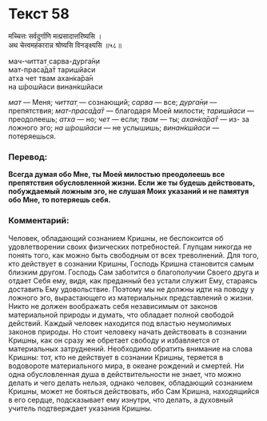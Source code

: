 # Текст 58

मच्चित्तः सर्वदुर्गाणि मत्प्रसादात्तरिष्यसि ।  
अथ चेत्त्वमहंकारान्न श्रोष्यसि विनङ्क्ष्यसि ॥५८॥

мач-читтат̣ сарва-дурга̄н̣и  
мат-праса̄да̄т таришйаси  
атха чет твам ахан̇ка̄ра̄н  
на ш́рошйаси винан̇кшйаси

_мат_ — Меня; _читтат̣_ — сознающий; _сарва_ — все; _дурга̄н̣и_ — препятствия; _мат-праса̄да̄т_ — благодаря Моей милости; _таришйаси_ — преодолеешь; _атха_ — но; _чет_ — если; _твам_ — ты; _ахан̇ка̄ра̄т_ — из- за ложного эго; _на ш́рошйаси_ — не услышишь; _винан̇кшйаси_ — потеряешься.

### Перевод:

**Всегда думая обо Мне, ты Моей милостью преодолеешь все препятствия обусловленной жизни. Если же ты будешь действовать, побуждаемый ложным эго, не слушая Моих указаний и не памятуя обо Мне, то потеряешь себя.**

### Комментарий:

Человек, обладающий сознанием Кришны, не беспокоится об удовлетворении своих физических потребностей. Глупцам никогда не понять того, как можно быть свободным от всех треволнений. Для того, кто действует в сознании Кришны, Господь Кришна становится самым близким другом. Господь Сам заботится о благополучии Своего друга и отдает Себя ему, видя, как преданный без устали служит Ему, стараясь доставить Ему удовольствие. Поэтому мы не должны идти на поводу у ложного эго, вырастающего из материальных представлений о жизни. Никто не должен воображать себя независимым от законов материальной природы и думать, что обладает полной свободой действий. Каждый человек находится под властью неумолимых законов природы. Но стоит человеку начать действовать в сознании Кришны, как он сразу же обретает свободу и избавляется от материальных затруднений. Необходимо обратить внимание на слова Кришны: тот, кто не действует в сознании Кришны, теряется в водовороте материального мира, в океане рождений и смертей. Ни одна обусловленная душа в действительности не знает, что можно делать и чего делать нельзя, однако человек, обладающий сознанием Кришны, может не бояться действовать, ибо Сам Кришна, находящийся в его сердце, подсказывает ему изнутри, что делать, а духовный учитель подтверждает указания Кришны.